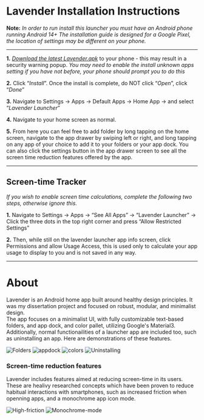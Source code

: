 # Lavender Installation Instructions
**Note:** *In order to run install this launcher you must have an Android phone running Android 14+
          The installation guide is designed for a Google Pixel, the location of settings may be different on your phone.* 

***

**1.** *[Download the latest Lavender.apk](https://github.com/galen-f/launcher/releases/latest)* to your phone - this may result in a security warning popup.
*You may need to enable the install unknown apps setting if you have not before, your phone should prompt you to do this*

**2.** Click “*Install*”. Once the install is complete, do NOT click “*Open*”, click “*Done*”

**3.** Navigate to Settings -> Apps -> Default Apps -> Home App -> and select “*Lavender Launcher*”

**4.** Navigate to your home screen as normal.

**5.** From here you can feel free to add folder by long tapping on the home screen, navigate to the app drawer by swiping left or right, and long tapping on any app of your choice to add it to your folders or your app dock. You can also click the settings button in the app drawer screen to see all the screen time reduction features offered by the app.

***

## Screen-time Tracker
*If you wish to enable screen time calculations, complete the following two steps, otherwise ignore this.*

**1.** Navigate to Settings -> Apps -> “See All Apps” -> “Lavender Launcher” -> Click the three dots in the top right corner and press “Allow Restricted Settings”

**2.** Then, while still on the lavender launcher app info screen, click Permissions and allow Usage Access, this is used only to calculate your app usage to display to you and is not saved in any way.

***

# About

Lavender is an Android home app built around healthy design principles. It was my dissertation project and focused on robust, modular, and minimalist design. <br>
The app focuses on a minimalist UI, with fully customizable text-based folders, and app dock, and color pallet, utilizing Google's Material3. Additionally, normal functionailities of a launcher app are included too, such as uninstalling an app. Here are demonstrations of these features. <br>

![Folders](https://media0.giphy.com/media/v1.Y2lkPTc5MGI3NjExZTlxeWJqY2t0NWRlNWtsNzVvZDhreXVrNzE2dWNmNDBkOG54cXpxYSZlcD12MV9pbnRlcm5hbF9naWZfYnlfaWQmY3Q9Zw/n3Rkrd4hknGY3y0Cki/giphy.gif)
![appdock](https://media3.giphy.com/media/v1.Y2lkPTc5MGI3NjExNWVqYjh3MHdicnV2YzVwcmhnOTZycnI3cWIzdnhiaXhtenRuZDF3ZyZlcD12MV9pbnRlcm5hbF9naWZfYnlfaWQmY3Q9Zw/8nmL2BIbJUaTNKi69K/giphy.gif)
![colors](https://media4.giphy.com/media/v1.Y2lkPTc5MGI3NjExaXNkcmpmZXR0eWc2aDBqcmlqcXowaGZ4Y3hwaW43Zzk0N3YzanE1MSZlcD12MV9pbnRlcm5hbF9naWZfYnlfaWQmY3Q9Zw/pj0H2emBuQQqLi8qHd/giphy.gif)
![Uninstalling](https://media2.giphy.com/media/v1.Y2lkPTc5MGI3NjExamRsdTVjanJmYjFhODJndHlpYTczdW1pcmFrdnR6NGVwcDNtM2ljNSZlcD12MV9pbnRlcm5hbF9naWZfYnlfaWQmY3Q9Zw/w35rqB87eJIV19WNHn/giphy.gif)

### Screen-time reduction features
Lavender includes features aimed at reducing screen-time in its users. These are healivy researched concepts which have been proven to reduce habitual interactions with smartphones, such as increased friction when openning apps, and a monochrome app icon mode.

![High-friction](https://media4.giphy.com/media/v1.Y2lkPTc5MGI3NjExcGpiejB4dXRlZXVzbG5mcTg2azRnbzJnY3ZhZnJ3NnNwd3k1cDAyNCZlcD12MV9pbnRlcm5hbF9naWZfYnlfaWQmY3Q9Zw/tko3tBrjD1vM2Yg7Ex/giphy.gif)
![Monochrome-mode](https://media2.giphy.com/media/v1.Y2lkPTc5MGI3NjExcXY2Z2h4ejY0d3Z6MTgycnBpd3JkYW5vbnRrZ2Z6d2Y4OGs1dHJpaSZlcD12MV9pbnRlcm5hbF9naWZfYnlfaWQmY3Q9Zw/wIVsTNL9IZQlv078v5/giphy.gif)
